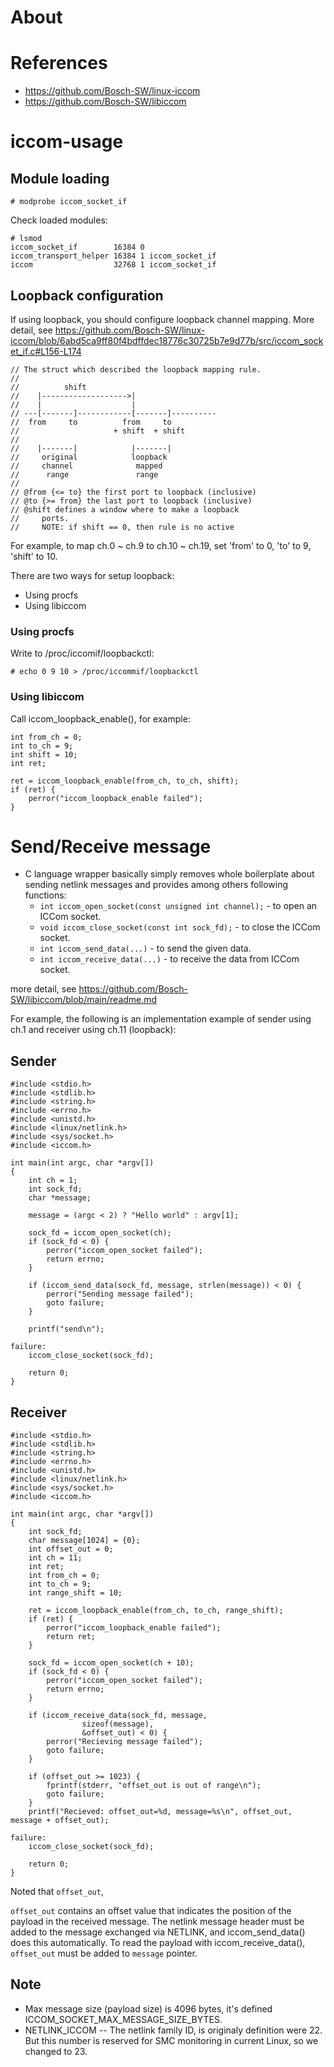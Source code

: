 # About


# References

- https://github.com/Bosch-SW/linux-iccom
- https://github.com/Bosch-SW/libiccom

# iccom-usage

## Module loading

```
# modprobe iccom_socket_if
```

Check loaded modules:

```
# lsmod
iccom_socket_if        16384 0
iccom_transport_helper 16384 1 iccom_socket_if
iccom                  32768 1 iccom_socket_if
```

## Loopback configuration

If using loopback, you should configure loopback channel mapping.
More detail, see https://github.com/Bosch-SW/linux-iccom/blob/6abd5ca9ff80f4bdffdec18776c30725b7e9d77b/src/iccom_socket_if.c#L156-L174

```
// The struct which described the loopback mapping rule.
//
//          shift
//    |------------------->|
//    |                    |
// ---[-------]------------[-------]----------
//  from     to          from     to
//                     + shift  + shift
//
//    |-------|            |-------|
//     original            loopback
//     channel              mapped
//      range               range
//
// @from {<= to} the first port to loopback (inclusive)
// @to {>= from} the last port to loopback (inclusive)
// @shift defines a window where to make a loopback
//     ports.
//     NOTE: if shift == 0, then rule is no active
```

For example, to map ch.0 ~ ch.9 to ch.10 ~ ch.19, set 'from' to 0, 'to' to 9, 'shift' to 10.


There are two ways for setup loopback:
- Using procfs
- Using libiccom

### Using procfs

Write to /proc/iccomif/loopbackctl:

```
# echo 0 9 10 > /proc/iccommif/loopbackctl
```

### Using libiccom

Call iccom_loopback_enable(), for example:

```
int from_ch = 0;
int to_ch = 9;
int shift = 10;
int ret;

ret = iccom_loopback_enable(from_ch, to_ch, shift);
if (ret) {
    perror("iccom_loopback_enable failed");
}
```

# Send/Receive message

* C language wrapper basically simply removes whole boilerplate about
  sending netlink messages and provides among others following functions:
  * `int iccom_open_socket(const unsigned int channel);` - to open an ICCom
     socket.
  * `void iccom_close_socket(const int sock_fd);` - to close the ICCom socket.
  * `int iccom_send_data(...)` - to send the given data.
  * `int iccom_receive_data(...)` - to receive the data from ICCom socket.


more detail, see https://github.com/Bosch-SW/libiccom/blob/main/readme.md

For example, the following is an implementation example of 
sender using ch.1 and receiver using ch.11 (loopback):

## Sender

```
#include <stdio.h>
#include <stdlib.h>
#include <string.h>
#include <errno.h>
#include <unistd.h>
#include <linux/netlink.h>
#include <sys/socket.h>
#include <iccom.h>

int main(int argc, char *argv[])
{
	int ch = 1;
	int sock_fd;
	char *message;

	message = (argc < 2) ? "Hello world" : argv[1];

	sock_fd = iccom_open_socket(ch);
	if (sock_fd < 0) {
		perror("iccom_open_socket failed");
		return errno;
	}

	if (iccom_send_data(sock_fd, message, strlen(message)) < 0) {
		perror("Sending message failed");
		goto failure;
	}

	printf("send\n");

failure:
	iccom_close_socket(sock_fd);

	return 0;
}
```

## Receiver

```
#include <stdio.h>
#include <stdlib.h>
#include <string.h>
#include <errno.h>
#include <unistd.h>
#include <linux/netlink.h>
#include <sys/socket.h>
#include <iccom.h>

int main(int argc, char *argv[])
{
	int sock_fd;
	char message[1024] = {0};
	int offset_out = 0;
	int ch = 11;
	int ret;
	int from_ch = 0;
	int to_ch = 9;
	int range_shift = 10;

	ret = iccom_loopback_enable(from_ch, to_ch, range_shift);
	if (ret) {
		perror("iccom_loopback_enable failed");
		return ret;
	}

	sock_fd = iccom_open_socket(ch + 10);
	if (sock_fd < 0) {
		perror("iccom_open_socket failed");
		return errno;
	}

	if (iccom_receive_data(sock_fd, message,
				sizeof(message),
				&offset_out) < 0) {
		perror("Recieving message failed");
		goto failure;
	}

	if (offset_out >= 1023) {
		fprintf(stderr, "offset_out is out of range\n");
		goto failure;
	}
	printf("Recieved: offset_out=%d, message=%s\n", offset_out, message + offset_out);

failure:
	iccom_close_socket(sock_fd);

	return 0;
}
```

Noted that `offset_out`, 

`offset_out` contains an offset value that indicates the position of the payload in the received message.
The netlink message header must be added to the message exchanged via NETLINK, and iccom_send_data() does this automatically.
To read the payload with iccom_receive_data(), `offset_out` must be added to `message` pointer.

## Note

- Max message size (payload size) is 4096 bytes, it's defined ICCOM_SOCKET_MAX_MESSAGE_SIZE_BYTES.
- NETLINK_ICCOM -- The netlink family ID, is originaly definition were 22. But this number is reserved for SMC monitoring in current Linux, so we changed to 23. 

